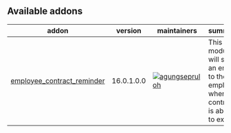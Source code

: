 [//]: # (addons)

Available addons
----------------
addon | version | maintainers | summary
--- | --- | --- | ---
[employee_contract_reminder](employee_contract_reminder/) | 16.0.1.0.0 | [![agungsepruloh](https://github.com/agungsepruloh.png?size=30px)](https://github.com/agungsepruloh) | This module will send an email to the employee when the contract is about to expire.

[//]: # (end addons)
